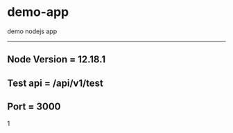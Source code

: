 # demo-app
demo nodejs app

---------------------------

Node Version = 12.18.1
----------------------

Test api =  /api/v1/test
------------------------

Port = 3000
------------

1
